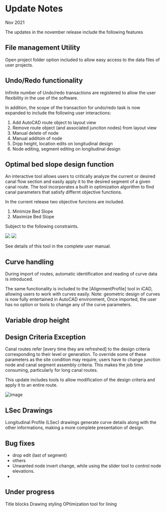 # Update Notes
Nov 2021


The updates in the november release include the following features

## File management Utility
Open project folder option included to allow easy access to the data files of user projects.


## Undo/Redo functionality
Infinite number of Undo/redo transactions are registered to allow the user flexibility in the use of the software.

In addition, the scope of the transaction for undo/redo task is now expanded to include the following user interactions:

1. Add AutoCAD route object to layout view
2. Remove route object (and associated junciton nodes) from layout view
3. Manual delete of node
4. Manual additoin of node
5. Drpp height, location edits on longitudinal design
6. Node editing, segment editing on longitudinal design


## Optimal bed slope design function
An interactive tool allows users to critically analyze the current or desired canal flow section and easily apply it to the desired segment of a given canal route. The tool incorporates a built in optimization algorithm to find canal parameters that satisfy differnt objective functions. 

In the current release two objective funcions are included.



1. Minimize Bed Slope
2. Maximize Bed Slope

Subject to the following constraints.

<img src="https://render.githubusercontent.com/render/math?math=v_{min}<=v<=v_{max}">


<img src="https://render.githubusercontent.com/render/math?math=\Tau <= \Tau_{max}">

See details of this tool in the complete user manual.

## Curve handling
During import of routes, automatic identification and reading of curve data is introduced. 

The same functionality is included to the [AlignmentProfile] tool in iCAD, allowing users to work with curves easily.
Note: geometric design of curves is now fully entertained in AutoCAD environment, Once imported, the user has no option or tools to change any of the curve parameters.

## Variable drop height

## Design Criteria Exception
Canal routes refer [every time they are refreshed] to the design criteria corresponding to their level or generation. To override some of these parameters as the site condition may require, users have to change junction node and canal segment assembly criteria. This makes the job time consuming, particularly for long canal routes.

This update includes tools to allow modification of the design criteria and apply it to an entire route.

![image](https://user-images.githubusercontent.com/88286426/140291915-e4ab0ab7-5278-407b-90f8-e8c7810d5f0f.png)

## LSec Drawings
Longitudinal Profile (LSec) drawings generate curve details along with the other informations, making a more complete presentation of design.


## Bug fixes
- drop edit (last of segment)
- others
- Unwanted node invert change, while using the slider tool to control node elevations.
- 

## Under progress
Title blocks
Drawing styling
OPtimization tool for lining 

